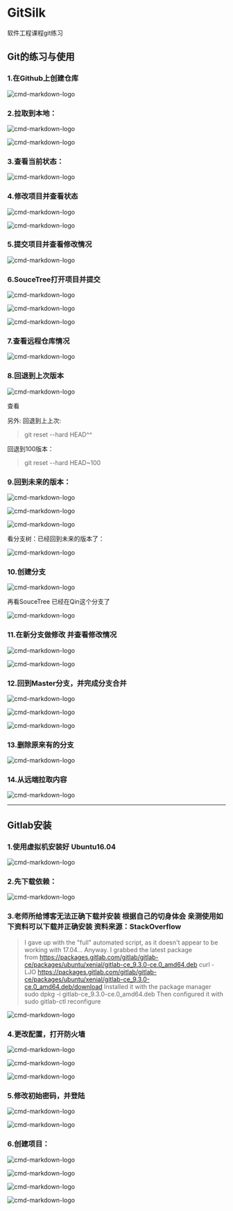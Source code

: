 # GitSilk
软件工程课程git练习


## Git的练习与使用

### 1.在Github上创建仓库


![cmd-markdown-logo](./pic/图片1.png)


### 2.拉取到本地：

![cmd-markdown-logo](./pic/图片2.png)


![cmd-markdown-logo](./pic/图片3.png)


### 3.查看当前状态：

![cmd-markdown-logo](./pic/图片4.png)


### 4.修改项目并查看状态

![cmd-markdown-logo](./pic/图片5.png)


![cmd-markdown-logo](./pic/图片6.png)

### 5.提交项目并查看修改情况

![cmd-markdown-logo](./pic/图片7.png)


### 6.SouceTree打开项目并提交


![cmd-markdown-logo](./pic/图片8.png)

![cmd-markdown-logo](./pic/图片9.png)

![cmd-markdown-logo](./pic/图片10.png)


### 7.查看远程仓库情况

![cmd-markdown-logo](./pic/图片11.png)


### 8.回退到上次版本

![cmd-markdown-logo](./pic/图片12.png)

查看

另外:
回退到上上次:


> git reset --hard HEAD^^


回退到100版本：


> git reset --hard HEAD~100


### 9.回到未来的版本：

![cmd-markdown-logo](./pic/图片13.png)

![cmd-markdown-logo](./pic/图片14.png)

![cmd-markdown-logo](./pic/图片15.png)

看分支树：已经回到未来的版本了：

![cmd-markdown-logo](./pic/图片16.png)

### 10.创建分支

![cmd-markdown-logo](./pic/图片17.png)

再看SouceTree 已经在Qin这个分支了


![cmd-markdown-logo](./pic/图片18.png)


### 11.在新分支做修改 并查看修改情况

![cmd-markdown-logo](./pic/图片19.png)

![cmd-markdown-logo](./pic/图片20.png)

### 12.回到Master分支，并完成分支合并

![cmd-markdown-logo](./pic/图片21.png)

![cmd-markdown-logo](./pic/图片22.png)

![cmd-markdown-logo](./pic/图片23.png)

### 13.删除原来有的分支

![cmd-markdown-logo](./pic/图片24.png)

### 14.从远端拉取内容

![cmd-markdown-logo](./pic/图片25.png)


------

## Gitlab安装

### 1.使用虚拟机安装好 Ubuntu16.04


![cmd-markdown-logo](./pic/图片26.png)

### 2.先下载依赖：

![cmd-markdown-logo](./pic/图片27.png)

### 3.老师所给博客无法正确下载并安装 根据自己的切身体会 亲测使用如下资料可以下载并正确安装 资料来源：StackOverflow

> I gave up with the "full" automated script, as it doesn't appear to be working with 17.04... 
> Anyway. I grabbed the latest package from https://packages.gitlab.com/gitlab/gitlab-ce/packages/ubuntu/xenial/gitlab-ce_9.3.0-ce.0_amd64.deb
> curl -LJO https://packages.gitlab.com/gitlab/gitlab-ce/packages/ubuntu/xenial/gitlab-ce_9.3.0-ce.0_amd64.deb/download
> Installed it with the package manager
> sudo dpkg -i gitlab-ce_9.3.0-ce.0_amd64.deb
> Then configured it with
> sudo gitlab-ctl reconfigure

![cmd-markdown-logo](./pic/图片28.png)

### 4.更改配置，打开防火墙

![cmd-markdown-logo](./pic/图片29.png)

![cmd-markdown-logo](./pic/图片30.png)

![cmd-markdown-logo](./pic/图片31.png)

### 5.修改初始密码，并登陆

![cmd-markdown-logo](./pic/图片32.png)

![cmd-markdown-logo](./pic/图片33.png)

### 6.创建项目：

![cmd-markdown-logo](./pic/图片34.png)

![cmd-markdown-logo](./pic/图片35.png)

![cmd-markdown-logo](./pic/图片36.png)

![cmd-markdown-logo](./pic/图片37.png)